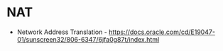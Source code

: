 # NAT

- Network Address Translation - https://docs.oracle.com/cd/E19047-01/sunscreen32/806-6347/6jfa0g87t/index.html